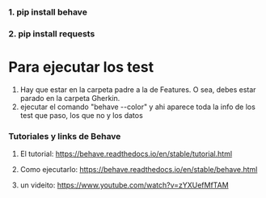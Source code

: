 ### 1. pip install behave
### 2. pip install requests

# Para ejecutar los test
1) Hay que estar en la carpeta padre a la de Features. O sea, debes estar parado en la carpeta Gherkin.
2) ejecutar el comando "behave --color"
y ahi aparece toda la info de los test que paso, los que no y los datos


### Tutoriales y links de Behave
1) El tutorial: https://behave.readthedocs.io/en/stable/tutorial.html

2) Como ejecutarlo: https://behave.readthedocs.io/en/stable/behave.html

3) un videito: https://www.youtube.com/watch?v=zYXUefMfTAM